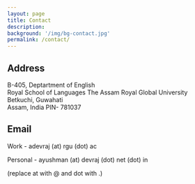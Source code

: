 ```yaml
---
layout: page
title: Contact 
description: 
background: '/img/bg-contact.jpg'
permalink: /contact/
---
```


## Address 

B-405, Deptartment of English  
Royal School of Languages
The Assam Royal Global University  
Betkuchi, Guwahati  
Assam, India
PIN- 781037

## Email

Work - adevraj (at) rgu (dot) ac  
  
Personal - ayushman (at) devraj (dot) net (dot) in
  
(replace at with @ and dot with .)
